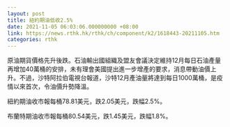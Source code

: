 ```yaml
---
layout: post
title: 紐約期油低收2.5%
date: 2021-11-05 06:03:06.000000000 +08:00
link: https://news.rthk.hk/rthk/ch/component/k2/1618443-20211105.htm
categories: rthk
---
```


原油期貨價格先升後跌。石油輸出國組織及盟友會議決定維持12月每日石油產量再增加40萬桶的安排，未有理會美國提出進一步增產的要求，消息帶動油價上升。不過，沙特阿拉伯電視台報道，沙特12月產油量將達到每日1000萬桶，是疫情以來首次，令油價升勢降溫。

紐約期油收市報每桶78.81美元，跌2.05美元，跌幅2.5%。

布蘭特期油收市報每桶80.54美元，跌1.45美元，跌幅1.8%。
